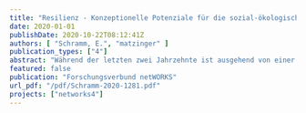 ```yaml
---
title: "Resilienz - Konzeptionelle Potenziale für die sozial-ökologische Stadt- und Infrastrukturforschung"
date: 2020-01-01
publishDate: 2020-10-22T08:12:41Z
authors: [ "Schramm, E.", "matzinger" ]
publication_types: ["4"]
abstract: "Während der letzten zwei Jahrzehnte ist ausgehend von einer zunächst naturwissenschaftlichtechnisch orientierten Umweltforschung eine stärker inter- und transdisziplinäre Nachhaltigkeitsforschung entstanden, welche die Beziehungen zwischen Menschen, Gesellschaft und Natur und die dabei feststellbaren krisenhaften Entwicklungen zu ihrem Gegenstand gemacht hat. In diesem fächerübergreifenden Forschungsfeld entstanden unterschiedliche konzeptionelle Ansätze für die systemische Analyse und das Management von Mensch-Umwelt-Systemen. Insbesondere im anglo-amerikanischen Sprachraum und in Skandinavien wurden verschiedene Konzeptionen von Resilienz entwickelt. Im Folgenden werden deren Potenziale diskutiert und für den Einsatz in der sozial-ökologischen Stadt- und Infrastrukturforschung mit anderen integrativen Konzepten wie Klimagerechtigkeit verglichen."
featured: false
publication: "Forschungsverbund netWORKS"
url_pdf: "/pdf/Schramm-2020-1281.pdf"
projects: ["networks4"]
---
```


